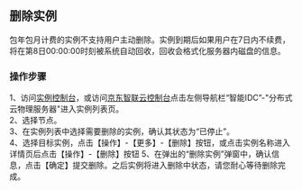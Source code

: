 ## 删除实例

包年包月计费的实例不支持用户主动删除。实例到期后如果用户在7日内不续费，将在第8日00:00:00时刻被系统自动回收，回收会格式化服务器内磁盘的信息。

### 操作步骤
1、访问[实例控制台](https://cps-edge-console.jdcloud.com/instance/list)，或访问[京东智联云控制台](https://console.jdcloud.com/overview)点击左侧导航栏“智能IDC”-"分布式云物理服务器"进入实例列表页。</br>
2、选择节点。</br>
3、在实例列表中选择需要删除的实例，确认其状态为“已停止”。</br>
4、选择目标实例，点击【操作】-【更多】-【删除】按钮，或点击实例名称进入详情页后点击【操作】-【删除】按钮
5、在弹出的“删除实例”弹窗中，确认信息，点击【确定】提交删除。之后实例将进入删除中状态，请您耐心等待删除完成。
